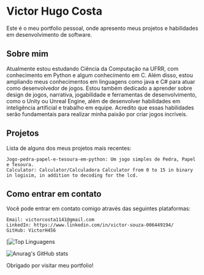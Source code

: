 # Victor Hugo Costa

Este é o meu portfolio pessoal, onde apresento meus projetos e habilidades em desenvolvimento de software.

## Sobre mim

Atualmente estou estudando Ciência da Computação na UFRR, com conhecimento em Python e algum conhecimento em C. Além disso, estou ampliando meus conhecimentos em linguagens como java e C# para atuar como desenvolvedor de jogos. Estou também dedicado a aprender sobre design de jogos, narrativa, jogabilidade e ferramentas de desenvolvimento, como o Unity ou Unreal Engine, além de desenvolver habilidades em inteligência artificial e trabalho em equipe. Acredito que essas habilidades serão fundamentais para realizar minha paixão por criar jogos incríveis.

## Projetos

Lista de alguns dos meus projetos mais recentes:
    
    Jogo-pedra-papel-e-tesoura-em-python: Um jogo simples de Pedra, Papel e Tesoura.
    Calculator: Calculator/Calculadora Calculator from 0 to 15 in binary in logisim, in addition to decoding for the lcd.

## Como entrar em contato

Você pode entrar em contato comigo através das seguintes plataformas:

    Email: victorcosta1141@gmail.com
    LinkedIn: https://www.linkedin.com/in/victor-souza-006449194/
    GitHub: VictorH456

[![Top Linguagens](https://github-readme-stats.vercel.app/api/top-langs/?username=VictorH456&layout=compact&theme=transparent)

![Anurag's GitHub stats](https://github-readme-stats.vercel.app/api?username=VictorH456&show_icons=true&theme=transparent)

Obrigado por visitar meu portfolio!
